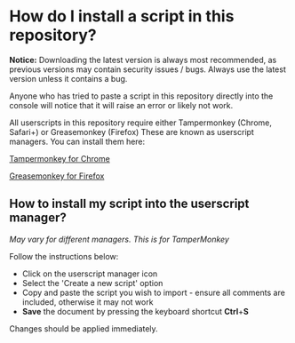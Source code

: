 # How do I install a script in this repository?

**Notice:** Downloading the latest version is always most recommended, as previous versions may contain security issues / bugs. Always use the latest version unless it contains a bug. 

Anyone who has tried to paste a script in this repository directly into the console will notice that it will raise an error or likely not work.

All userscripts in this repository require either Tampermonkey (Chrome, Safari+) or Greasemonkey (Firefox) These are known as userscript managers. You can install them here:

[Tampermonkey for Chrome](https://chrome.google.com/webstore/detail/tampermonkey/dhdgffkkebhmkfjojejmpbldmpobfkfo?hl=en)

[Greasemonkey for Firefox](https://addons.mozilla.org/firefox/addon/greasemonkey/)

## How to install my script into the userscript manager?

*May vary for different managers. This is for TamperMonkey*

Follow the instructions below:

- Click on the userscript manager icon
- Select the 'Create a new script' option
- Copy and paste the script you wish to import - ensure all comments are included, otherwise it may not work
- **Save** the document by pressing the keyboard shortcut **Ctrl**+**S**

Changes should be applied immediately.
